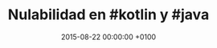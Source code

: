 ---
layout: post
title:  "Nulabilidad en #kotlin y #java"
date:   2015-08-22 00:00:00 +0100
categories: jekyll update
permalink: /2015/08/nulabilidad-en-kotlin-y-en-java/
---